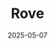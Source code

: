 ---  
layout: startup_page  
title: "Rove"  
id: "rovecard.com"  
permalink: "/roverovecard.com05072025/"  
website: "https://rovecard.com"  
funding_round: "Seed"  
funding_amount: "$2M"  
investors: "YC, General Catalyst, Soma Capital"  
about: "Rove is a universal mile loyalty program that allows users to earn miles on various airlines when they shop in certain stores. The startup partners with multiple airlines, offering a shopping extension for Google Chrome and hotel booking options to help users accumulate miles, which can be converted into airline miles for flights."  
markets: "Fintech, Credit Cards, Financial Services"  
hq: "New York, New York, United States"  
founded_year: "2023"  
linkedin: "https://www.linkedin.com/company/rovemiles"  
twitter: "https://twitter.com/rovecard"  
instagram: ""  
facebook: ""  
crunchbase: "https://www.crunchbase.com/organization/rove-6429"  
pitchbook: "https://pitchbook.com/profiles/company/550458-91"  

date_display: "07-May-2025"  
date: "2025-05-07"

# SEO Optimization  
meta_title: "Rove - Seed Funding ($2M)"  
meta_description: "Rove, Rove is a universal mile loyalty program that allows users to earn miles on various airlines when they shop in certain stores. The startup partners wi..."  
meta_keywords: "Rove, Fintech, Credit Cards, Financial Services, Seed funding"  
canonical_url: "https://startup.projectstartups.com/roverovecard.com05072025/"  
---